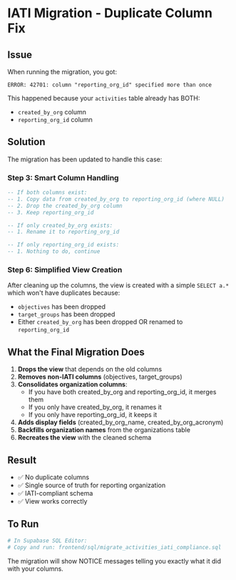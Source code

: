 # IATI Migration - Duplicate Column Fix

## Issue
When running the migration, you got:
```
ERROR: 42701: column "reporting_org_id" specified more than once
```

This happened because your `activities` table already has BOTH:
- `created_by_org` column
- `reporting_org_id` column

## Solution
The migration has been updated to handle this case:

### Step 3: Smart Column Handling
```sql
-- If both columns exist:
-- 1. Copy data from created_by_org to reporting_org_id (where NULL)
-- 2. Drop the created_by_org column
-- 3. Keep reporting_org_id

-- If only created_by_org exists:
-- 1. Rename it to reporting_org_id

-- If only reporting_org_id exists:
-- 1. Nothing to do, continue
```

### Step 6: Simplified View Creation
After cleaning up the columns, the view is created with a simple `SELECT a.*` which won't have duplicates because:
- `objectives` has been dropped
- `target_groups` has been dropped  
- Either `created_by_org` has been dropped OR renamed to `reporting_org_id`

## What the Final Migration Does

1. **Drops the view** that depends on the old columns
2. **Removes non-IATI columns** (objectives, target_groups)
3. **Consolidates organization columns**:
   - If you have both created_by_org and reporting_org_id, it merges them
   - If you only have created_by_org, it renames it
   - If you only have reporting_org_id, it keeps it
4. **Adds display fields** (created_by_org_name, created_by_org_acronym)
5. **Backfills organization names** from the organizations table
6. **Recreates the view** with the cleaned schema

## Result
- ✅ No duplicate columns
- ✅ Single source of truth for reporting organization
- ✅ IATI-compliant schema
- ✅ View works correctly

## To Run
```bash
# In Supabase SQL Editor:
# Copy and run: frontend/sql/migrate_activities_iati_compliance.sql
```

The migration will show NOTICE messages telling you exactly what it did with your columns. 